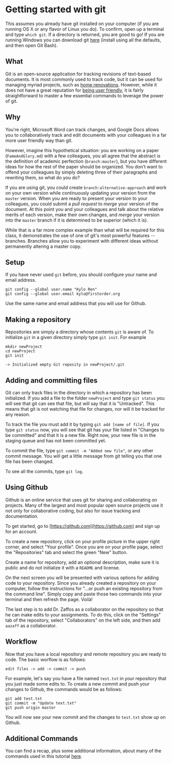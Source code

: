 # Getting started with git
This assumes you already have git installed on your computer (if you are running OS X or any flavor of Linux you do). To confirm, open up a terminal and type `which git`. If a directory is returned, you are good to go! If you are running Windows you can download git [here](https://git-scm.com/download/win) (install using all the defaults, and then open Git Bash).

## What
Git is an open-source application for tracking revisions of text-based documents. It is most commonly used to track code, but it can be used for managing myriad projects, such as [home renovations](http://www.wired.com/2013/01/this-old-house/). However, while it does not have a great reputation for [being user friendly](https://xkcd.com/1597/), it is fairly straightforward to master a few essential commands to leverage the power of git.


## Why
You're right, Microsoft Word can track changes, and Google Docs allows you to collaboratively track and edit documents with your colleagues in a far more user friendly way than git.

However, imagine this hypothetical situation: you are working on a paper (`FameAndGlory.md`) with a few colleagues, you all agree that the abstract is the definition of academic perfection (`branch:master`), but you have different ideas for how the rest of the paper should be organized. You don't want to offend your colleagues by simply deleting three of their paragraphs and rewriting them, so what do you do? 

If you are using git, you could create `branch:alternative-approach` and work on your own version while continuously updating your version from the `master` version. When you are ready to present your version to your colleagues, you could submit a *pull request* to *merge* your version of the document. At this point you and your colleagues and talk about the relative merits of each version, make their own changes, and *merge* your version into the `master` branch if it is determined to be superior (which it is).

While that is a far more complex example than what will be required for this class, it demonstrates the use of one of git's most powerful features -- branches. Branches allow you to experiment with different ideas without permanently altering a master copy.




## Setup
If you have never used `git` before, you should configure your name and email address.

````
git config --global user.name "Kylo Ren"
git config --global user.email kylo@firstorder.org
````

Use the same name and email address that you will use for Github.


## Making a repository
Repositories are simply a directory whose contents `git` is aware of. To initialize `git` in a given directory simply type `git init`. For example

````
mkdir newProject
cd newProject
git init

-> Initialized empty Git reposity in newProject/.git
````


## Adding and committing files
Git can only track files in the directory in which a repository has been initialized. If you add a file to the folder `newProject` and type `git status` you will see that git can see that file, but will say that it is "Untracked". This means that git is not watching that file for changes, nor will it be tracked for any reason. 

To track the file you must add it by typing `git add [name of file]`. If you type `git status` now, you will see that git has your file listed in "Changes to be committed" and that it is a new file. Right now, your new file is in the staging queue and has not been committed yet.

To commit the file, type `git commit -m "Added new file"`, or any other commit message. You will get a little message from git telling you that one file has been changed.

To see all the commits, type `git log`. 


## Using Github
Github is an online service that uses git for sharing and collaborating on projects. Many of the largest and most popular open source projects use it not only for collaborative coding, but also for issue tracking and documentation.

To get started, go to [https://github.com](https://github.com) and sign up for an account.

To create a new repository, click on your profile picture in the upper right corner, and select "Your profile". Once you are on your profile page, select the "Repositories" tab and select the green "New" button.

Create a name for repository, add an optional description, make sure it is public and do not initialize it with a `README` and license. 

On the next screen you will be presented with various options for adding code to your repository. Since you already created a repository on your computer, follow the instructions for "…or push an existing repository from the command line". Simply copy and paste those two commands into your terminal and then refresh the page. Voilà!

The last step is to add Dr. Zaffos as a collaborator on the repository so that he can make edits to your assignments. To do this, click on the "Settings" tab of the repository, select "Collaborators" on the left side, and then add `aazaff` as a collaborator.


## Workflow
Now that you have a local repository and remote repository you are ready to code. The basic worflow is as follows:

````
edit files -> add -> commit -> push
````

For example, let's say you have a file named `test.txt` in your repository that you just made some edits to. To create a new commit and push your changes to Github, the commands would be as follows:

````
git add test.txt
git commit -m "Update text.txt"
git push origin master
````

You will now see your new commit and the changes to `test.txt` show up on Github.


## Additional Commands

You can find a recap, plus some additional information, about many of the commands used in this tutorial [here](https://github.com/aazaff/teachPaleobiology/blob/master/GitTutorial/BasicGitCommands.md).
